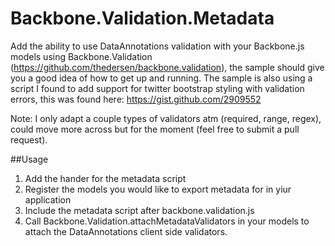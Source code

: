 Backbone.Validation.Metadata
============================

Add the ability to use DataAnnotations validation with your Backbone.js models using Backbone.Validation (https://github.com/thedersen/backbone.validation), the sample should give you a good idea of how to get up and running. The sample is also using a script I found to add support for twitter bootstrap styling with validation errors, this was found here: https://gist.github.com/2909552

Note: I only adapt a couple types of validators atm (required, range, regex), could move more across but for the moment (feel free to submit a pull request).

##Usage

1. Add the hander for the metadata script
2. Register the models you would like to export metadata for in yiur application
3. Include the metadata script after backbone.validation.js
4. Call Backbone.Validation.attachMetadataValidators in your models to attach the DataAnnotations client side validators.